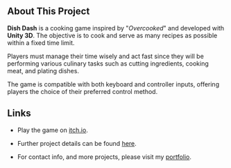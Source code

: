 ## About This Project

**Dish Dash** is a cooking game inspired by "*Overcooked*" and developed with **Unity 3D**. The objective is to cook and serve as many recipes as possible within a fixed time limit.

​Players must manage their time wisely and act fast since they will be performing various culinary tasks such as cutting ingredients, cooking meat, and plating dishes.

​The game is compatible with both keyboard and controller inputs, offering players the choice of their preferred control method.

## Links

 - Play the game on [itch.io](https://kamelmahjoub.itch.io/pongo).

 - Further project details can be found [here](https://kamelmahjoub.wixsite.com/portfolio/dishdash). 

 - For contact info, and more projects, please visit my [portfolio](https://kamelmahjoub.wixsite.com/portfolio).
